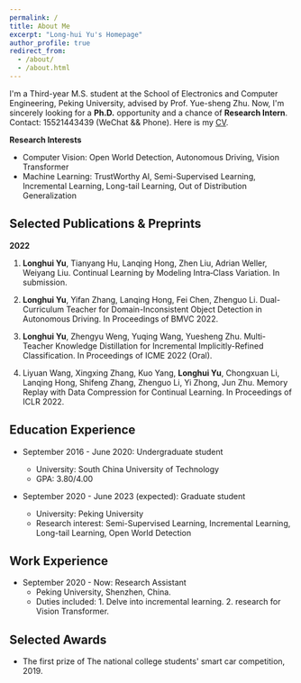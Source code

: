 ```yaml
---
permalink: /
title: About Me
excerpt: "Long-hui Yu's Homepage"
author_profile: true
redirect_from: 
  - /about/
  - /about.html
---
```

I'm a Third-year M.S. student at the School of Electronics and Computer Engineering, Peking University, advised by Prof. Yue-sheng Zhu. Now, I'm sincerely looking for a **Ph.D.** opportunity and a chance of **Research Intern**.   Contact: 15521443439 (WeChat && Phone). Here is my [CV](https://github.com/Longhui-Yu/Longhui-Yu.github.io/upload/master/_pages/CV.pdf).

**Research Interests**

* Computer Vision: Open World Detection, Autonomous Driving, Vision Transformer
* Machine Learning: TrustWorthy AI, Semi-Supervised Learning, Incremental Learning, Long-tail Learning, Out of Distribution Generalization

## Selected Publications & Preprints
**2022**

1. **Longhui Yu**, Tianyang Hu, Lanqing Hong, Zhen Liu, Adrian Weller, Weiyang Liu. Continual Learning by Modeling Intra‑Class Variation. In submission.

2. **Longhui Yu**, Yifan Zhang, Lanqing Hong, Fei Chen, Zhenguo Li. Dual-Curriculum Teacher for Domain-Inconsistent Object Detection in Autonomous Driving. In Proceedings of BMVC 2022.

3. **Longhui Yu**, Zhengyu Weng, Yuqing Wang, Yuesheng Zhu. Multi-Teacher Knowledge Distillation for Incremental Implicitly-Refined Classification. In Proceedings of ICME 2022 (Oral).

4. Liyuan Wang, Xingxing Zhang, Kuo Yang, **Longhui Yu**, Chongxuan Li, Lanqing Hong, Shifeng Zhang, Zhenguo Li, Yi Zhong, Jun Zhu. Memory Replay with Data Compression for Continual Learning. In Proceedings of ICLR 2022.


## Education Experience

* September 2016 - June 2020: Undergraduate student
  * University: South China University of Technology
  * GPA: 3.80/4.00

* September 2020 - June 2023 (expected): Graduate student
  * University: Peking University
  * Research interest:  Semi-Supervised Learning, Incremental Learning, Long-tail Learning, Open World Detection

## Work Experience

* September 2020 - Now: Research Assistant
  * Peking University, Shenzhen, China.
  * Duties included: 1. Delve into incremental learning. 2. research for Vision Transformer.

## Selected Awards

* The first prize of The national college students' smart car competition, 2019.

